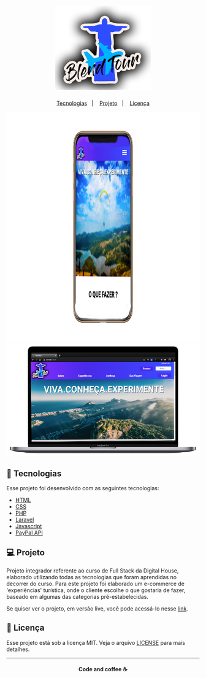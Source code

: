<h1 align="center">
     <img alt="BlendTour" title="#delicinha" src="public/Galeria/logos/logoadesivo.png" width="250px" />
</h1>

 <p align="center">
   <a href="#-tecnologias">Tecnologias</a>&nbsp;&nbsp;&nbsp;|&nbsp;&nbsp;&nbsp;
   <a href="#-projeto">Projeto</a>&nbsp;&nbsp;&nbsp;|&nbsp;&nbsp;&nbsp;
   <a href="#-licenca">Licença</a>
 </p>

 <p align="center">
    <img alt="Mobile" src="public/Galeria/logos/mobile_frontend.png" height="600px">
    <img alt="Frontend" src="public/Galeria/logos/frontend_desktop.png" width="580px">
 </p>

 ## :rocket: Tecnologias

 Esse projeto foi desenvolvido com as seguintes tecnologias:

 - [HTML](https://html.com/)
 - [CSS](https://developer.mozilla.org/pt-BR/docs/Web/CSS)
 - [PHP](https://www.php.net/)
 - [Laravel](https://laravel.com/)
 - [Javascript](https://www.javascript.com/)
 - [PayPal API](https://developer.paypal.com/docs/api/overview/)

 ## 💻 Projeto

 Projeto integrador referente ao curso de Full Stack da Digital House, elaborado utilizando todas as tecnologias que foram aprendidas no decorrer do curso. Para este projeto foi elaborado um e-commerce de 'experiências' turística, onde o cliente escolhe o que gostaria de fazer, baseado em algumas das categorias pré-estabelecidas.

 Se quiser ver o projeto, em versão live, você pode acessá-lo nesse [link]().

 ## :memo: Licença

 Esse projeto está sob a licença MIT. Veja o arquivo [LICENSE](LICENSE.md) para mais detalhes.

 ---
<h4 align="center">
   Code and coffee ☕
</h4>


